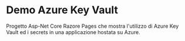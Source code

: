 ﻿# Demo Azure Key Vault
Progetto Asp-Net Core Razore Pages che mostra l'utilizzo di Azure Key Vault ed i secrets in una 
applicazione hostata su Azure.

